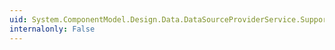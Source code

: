 ```yaml
---
uid: System.ComponentModel.Design.Data.DataSourceProviderService.SupportsAddNewDataSource
internalonly: False
---
```

